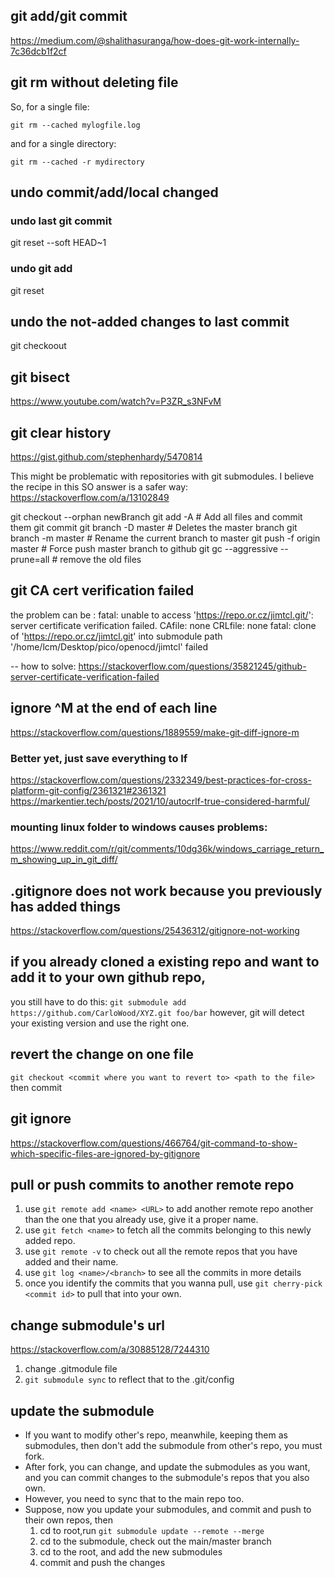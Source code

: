## git add/git commit
https://medium.com/@shalithasuranga/how-does-git-work-internally-7c36dcb1f2cf
## git rm without deleting file

So, for a single file:
```
git rm --cached mylogfile.log
```
and for a single directory:
```
git rm --cached -r mydirectory
```

## undo commit/add/local changed

### undo last git commit
git reset --soft HEAD~1
### undo git add
git reset <file wrongfully added and not committed>
## undo the not-added changes to last commit
git checkoout <file wrongfull edited and not added>

## git bisect
https://www.youtube.com/watch?v=P3ZR_s3NFvM

## git clear history
https://gist.github.com/stephenhardy/5470814

This might be problematic with repositories with git submodules.
I believe the recipe in this SO answer is a safer way: https://stackoverflow.com/a/13102849

git checkout --orphan newBranch
git add -A  # Add all files and commit them
git commit
git branch -D master  # Deletes the master branch
git branch -m master  # Rename the current branch to master
git push -f origin master  # Force push master branch to github
git gc --aggressive --prune=all     # remove the old files

## git CA cert verification failed
the problem can be :
fatal: unable to access 'https://repo.or.cz/jimtcl.git/': server certificate verification failed. CAfile: none CRLfile: none
fatal: clone of 'https://repo.or.cz/jimtcl.git' into submodule path '/home/lcm/Desktop/pico/openocd/jimtcl' failed

-- how to solve:
https://stackoverflow.com/questions/35821245/github-server-certificate-verification-failed

## ignore ^M at the end of each line
https://stackoverflow.com/questions/1889559/make-git-diff-ignore-m
### Better yet, just save everything to lf
https://stackoverflow.com/questions/2332349/best-practices-for-cross-platform-git-config/2361321#2361321
https://markentier.tech/posts/2021/10/autocrlf-true-considered-harmful/

### mounting linux folder to windows causes problems:
https://www.reddit.com/r/git/comments/10dg36k/windows_carriage_return_m_showing_up_in_git_diff/

## .gitignore does not work because you previously has added things
https://stackoverflow.com/questions/25436312/gitignore-not-working

## if you already cloned a existing repo and want to add it to your own github repo, 
you still have to do this:
`
git submodule add https://github.com/CarloWood/XYZ.git foo/bar
`
however, git will detect your existing version and use the right one. 

## revert the change on one file
`git checkout <commit where you want to revert to> <path to the file>`
then commit

## git ignore
https://stackoverflow.com/questions/466764/git-command-to-show-which-specific-files-are-ignored-by-gitignore


## pull or push commits to another remote repo
1. use `git remote add <name> <URL>` to add another remote repo another than the one that you already use, give it a proper name.
2. use `git fetch <name>` to fetch all the commits belonging to this newly added repo.
3. use `git remote -v` to check out all the remote repos that you have added and their name.
4. use `git log <name>/<branch>` to see all the commits in more details
5. once you identify the commits that you wanna pull, use `git cherry-pick <commit id>` to pull that into your own. 

## change submodule's url 
https://stackoverflow.com/a/30885128/7244310
1. change .gitmodule file
2. `git submodule sync` to reflect that to the .git/config

## update the submodule
- If you want to modify other's repo, meanwhile, keeping them as submodules, then don't add the submodule from other's repo, you must fork. 
- After fork, you can change, and update the submodules as you want, and you can commit changes to the submodule's repos that you also own.
- However, you need to sync that to the main repo too. 
- Suppose, now you update your submodules, and commit and push to their own repos, then 
    1. cd to root,run `git submodule update --remote --merge`
    2. cd to the submodule, check out the main/master branch
    3. cd to the root, and add the new submodules
    4. commit and push the changes


